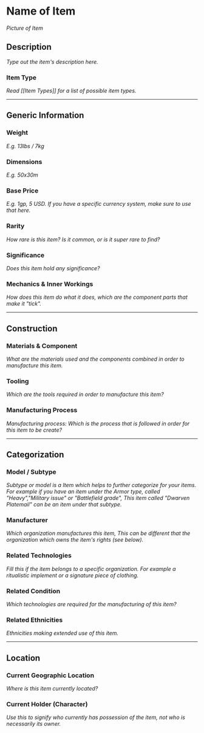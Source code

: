 # Name of Item
*Picture of Item*

## Description
*Type out the item's description here.*

### Item Type
*Read [[Item Types]] for a list of possible item types.*

---

## Generic Information
### Weight
*E.g. 13lbs / 7kg*

### Dimensions
*E.g. 50x30m*

### Base Price
*E.g. 1gp, 5 USD. If you have a specific currency system, make sure to use that here.*

### Rarity
*How rare is this item? Is it common, or is it super rare to find?*

### Significance
*Does this item hold any significance?*

### Mechanics & Inner Workings
*How does this item do what it does, which are the component parts that make it "tick".*

---

## Construction
### Materials & Component
*What are the materials used and the components combined in order to manufacture this item.*

### Tooling
*Which are the tools required in order to manufacture this item?*

### Manufacturing Process
*Manufacturing process: Which is the process that is followed in order for this item to be create?*

---

## Categorization
### Model / Subtype
*Subtype or model is a Item which helps to further categorize for your items. For example if you have an item under the Armor type, called "Heavy","Military issue" or "Battlefield grade", This item called "Dwarven Platemail" can be an item under that subtype.*

### Manufacturer
*Which organization manufactures this item, This can be different that the organization which owns the item's rights (see below).*

### Related Technologies
*Fill this if the item belongs to a specific organization. For example a ritualistic implement or a signature piece of clothing.*

### Related Condition
*Which technologies are required for the manufacturing of this item?*

### Related Ethnicities
*Ethnicities making extended use of this item.*

---


## Location
### Current Geographic Location
*Where is this item currently located?*

### Current Holder (Character)
*Use this to signify who currently has possession of the item, not who is necessarily its owner.*

